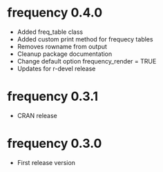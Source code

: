# frequency 0.4.0 

* Added freq_table class
* Added custom print method for frequecy tables
* Removes rowname from output
* Cleanup package documentation
* Change default option frequency_render = TRUE
* Updates for r-devel release

# frequency 0.3.1

* CRAN release

# frequency 0.3.0

* First release version
